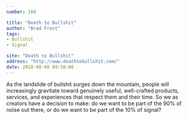 ```yaml
---
number: 168

title: "Death to Bullshit"
author: "Brad Frost"
tags:
- Bullshit
- Signal

site: "Death to Bullshit"
address: "http://www.deathtobullshit.com/"
date: 2018-08-08 09:50:00
---
```


As the landslide of bullshit surges down the mountain, people will increasingly gravitate toward genuinely useful, well-crafted products, services, and experiences that respect them and their time. So we as creators have a decision to make: do we want to be part of the 90% of noise out there, or do we want to be part of the 10% of signal? 

